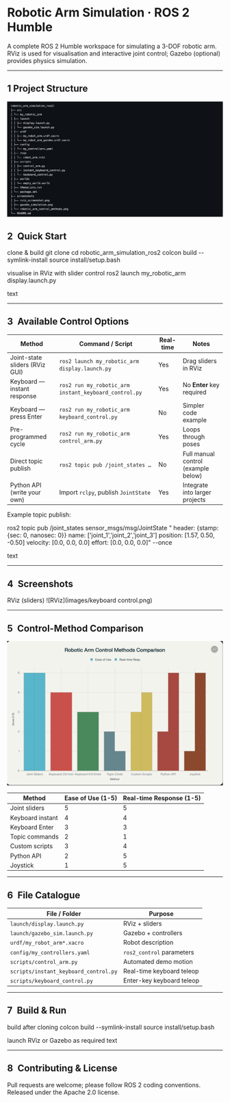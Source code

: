 # Robotic Arm Simulation · ROS 2 Humble

A complete ROS 2 Humble workspace for simulating a 3-DOF robotic arm.  
RViz is used for visualisation and interactive joint control; Gazebo (optional) provides physics simulation.

---

## 1 Project Structure

![Comparison Chart](images/repotree.png)

## 2 Quick Start

clone & build
git clone <repo-url>
cd robotic_arm_simulation_ros2
colcon build --symlink-install
source install/setup.bash

visualise in RViz with slider control
ros2 launch my_robotic_arm display.launch.py

text

---

## 3 Available Control Options

| Method                            | Command / Script                                                | Real-time | Notes                                    |
|----------------------------------|-----------------------------------------------------------------|-----------|------------------------------------------|
| Joint-state sliders (RViz GUI)    | `ros2 launch my_robotic_arm display.launch.py`                  | Yes       | Drag sliders in RViz                     |
| Keyboard — instant response       | `ros2 run my_robotic_arm instant_keyboard_control.py`           | Yes       | No **Enter** key required                |
| Keyboard — press Enter            | `ros2 run my_robotic_arm keyboard_control.py`                   | No        | Simpler code example                     |
| Pre-programmed cycle              | `ros2 run my_robotic_arm control_arm.py`                        | Yes       | Loops through poses                      |
| Direct topic publish              | `ros2 topic pub /joint_states …`                                | No        | Full manual control (example below)      |
| Python API (write your own)       | Import `rclpy`, publish `JointState`                            | Yes       | Integrate into larger projects           |

Example topic publish:

ros2 topic pub /joint_states sensor_msgs/msg/JointState "
header: {stamp: {sec: 0, nanosec: 0}}
name: ['joint_1','joint_2','joint_3']
position: [1.57, 0.50, -0.50]
velocity: [0.0, 0.0, 0.0]
effort: [0.0, 0.0, 0.0]" --once

text

---

## 4 Screenshots

 RViz (sliders) 
 ![RViz](images/keyboard control.png)        

---

## 5 Control-Method Comparison

![Comparison Chart](images/graph.png)

| Method                    | Ease of Use (1-5) | Real-time Response (1-5) |
|---------------------------|-------------------|--------------------------|
| Joint sliders             | 5                 | 5                        |
| Keyboard instant          | 4                 | 4                        |
| Keyboard Enter            | 3                 | 3                        |
| Topic commands            | 2                 | 1                        |
| Custom scripts            | 3                 | 4                        |
| Python API                | 2                 | 5                        |
| Joystick                  | 1                 | 5                        |

---

## 6 File Catalogue

| File / Folder                       | Purpose |
|------------------------------------|---------|
| `launch/display.launch.py`         | RViz + sliders |
| `launch/gazebo_sim.launch.py`      | Gazebo + controllers |
| `urdf/my_robot_arm*.xacro`         | Robot description |
| `config/my_controllers.yaml`       | `ros2_control` parameters |
| `scripts/control_arm.py`           | Automated demo motion |
| `scripts/instant_keyboard_control.py` | Real-time keyboard teleop |
| `scripts/keyboard_control.py`      | Enter-key keyboard teleop |

---

## 7 Build & Run

build after cloning
colcon build --symlink-install
source install/setup.bash

launch RViz or Gazebo as required
text

---

## 8 Contributing & License

Pull requests are welcome; please follow ROS 2 coding conventions.  
Released under the Apache 2.0 license.
